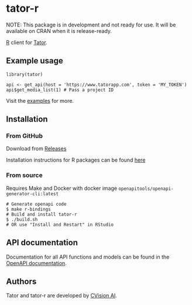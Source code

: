 # tator-r

NOTE: This package is in development and not ready for use. It will be available on CRAN when it is release-ready.

[R](https://www.r-project.org) client for [Tator](https://github.com/cvisionai/tator).

## Example usage
```
library(tator)

api <- get_api(host = 'https://www.tatorapp.com', token = 'MY_TOKEN')
api$get_media_list(1) # Pass a project ID
```

Visit the [examples](tests/examples) for more.

## Installation

### From GitHub
Download from [Releases](https://github.com/cvisionai/tator-r/releases)

Installation instructions for R packages can be found [here](https://www.rdocumentation.org/packages/utils/versions/3.6.2/topics/install.packages)

### From source
Requires Make and Docker with docker image `openapitools/openapi-generator-cli:latest`

```
# Generate openapi code
$ make r-bindings
# Build and install tator-r
$ ./build.sh 
# OR use "Install and Restart" in RStudio
```

## API documentation

Documentation for all API functions and models can be found in the [OpenAPI documentation](https://www.tatorapp.com/docs/).

## Authors

Tator and tator-r are developed by [CVision AI](https://cvisionai.com).
